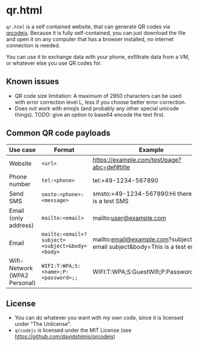 # qr.html

`qr.html` is a self contained website, that can generate QR codes via [qrcodejs](https://github.com/davidshimjs/qrcodejs).
Because it is fully self-contained, you can just download the file and open it on any computer that has a browser installed, no internet connection is needed.

You can use it to exchange data with your phone, exfiltrate data from a VM, or whatever else you use QR codes for.

## Known issues
- QR code size limitation: A maximum of 2950 characters can be used with error correction level L, less if you choose better error correction.
- Does not work with emojis (and probably any other special unicode things). TODO: give an option to base64 encode the text first.

## Common QR code payloads

Use case | Format | Example
---|---|---
Website | `<url>` | https://example.com/test/page?abc=def#title
Phone number | `tel:<phone>` | tel:+49-1234-567890
Send SMS | `smsto:<phone>:<message>` | smsto:+49-1234-567890:Hi there, this is a test SMS
Email (only address) | `mailto:<email>` | mailto:user@example.com
Email | `mailto:<email>?subject=<subject>&body=<body>` | mailto:email@example.com?subject=Test email subject&body=This is a test email
Wifi-Network (WPA2 Personal) | `WIFI:T:WPA;S:<name>;P:<password>;;` | WIFI:T:WPA;S:GuestWifi;P:Password123!;;

## License
- You can do whatever you want with my own code, since it is licensed under "The Unlicense".
- `qrcodejs` is licensed under the MIT License (see https://github.com/davidshimjs/qrcodejs)

